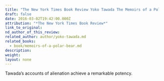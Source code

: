 ```yaml
---
title: "The New York Times Book Review Yoko Tawada The Memoirs of a Polar Bear "
draft: false
date: 2016-03-02T19:42:00.000Z
attribution: "*The New York Times Book Review*"
link_to_original:
nd_author_of_this_review:
related_author: author/yoko-tawada.md
related_books:
  - book/memoirs-of-a-polar-bear.md
description:
weight:
layout: none
---
```

Tawada’s accounts of alienation achieve a remarkable potency.

